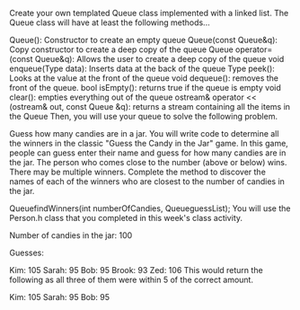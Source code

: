 Create your own templated Queue class implemented with a linked list.  The Queue class will have at least the following methods...

Queue(): Constructor to create an empty queue
Queue(const Queue<Type>&q): Copy constructor to create a deep copy of the queue
Queue<Type> operator=(const Queue<Type>&q):  Allows the user to create a deep copy of the queue
void enqueue(Type data): Inserts data at the back of the queue
Type peek():  Looks at the value at the front of the queue
void dequeue(): removes the front of the queue.
bool isEmpty(): returns true if the queue is empty
void clear(): empties everything out of the queue
ostream& operator << (ostream& out, const Queue<Type> &q): returns a stream containing all the items in the Queue
Then, you will use your queue to solve the following problem.  

Guess how many candies are in a jar.  You will write code to determine all the winners in the classic "Guess the Candy in the Jar" game.  In this game, people can guess enter their name and guess for how many candies are in the jar.  The person who comes close to the number (above or below) wins.  There may be multiple winners.  Complete the method to discover the names of each of the winners who are closest to the number of candies in the jar. 

Queue<Person>findWinners(int numberOfCandies, Queue<Person>guessList);
You will use the Person.h class that you completed in this week's class activity.

Number of candies in the jar: 100

Guesses:

Kim: 105
Sarah: 95
Bob: 95
Brook: 93
Zed: 106
This would return the following as all three of them were within 5 of the correct amount.  

Kim: 105
Sarah: 95
Bob: 95